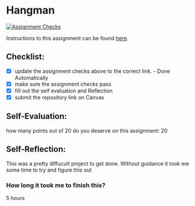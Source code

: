 Hangman
=====================
[![Assignment Checks](https://github.com/it3049c-fall22-henderson/hangman-chintavs/actions/workflows/classroom.yml/badge.svg)](https://github.com/it3049c-fall22-henderson/hangman-chintavs/actions/workflows/classroom.yml)

Instructions to this assignment can be found [here](#).

## Checklist:
- [x] update the assignment checks above to the correct link. - Done Automatically
- [x] make sure the assignment checks pass
- [x] fill out the self evaluation and Reflection
- [x] submit the repository link on Canvas

## Self-Evaluation:

how many points out of 20 do you deserve on this assignment: 20

## Self-Reflection:
This was a pretty diffucult project to get done. Without guidance it took me some time to 
try and figure this out

### How long it took me to finish this?
5 hours